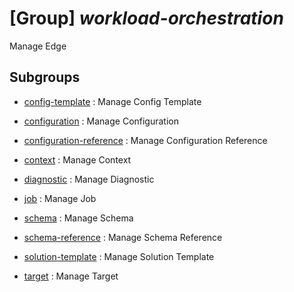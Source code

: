 # [Group] _workload-orchestration_

Manage Edge

## Subgroups

- [config-template](/Commands/workload-orchestration/config-template/readme.md)
: Manage Config Template

- [configuration](/Commands/workload-orchestration/configuration/readme.md)
: Manage Configuration

- [configuration-reference](/Commands/workload-orchestration/configuration-reference/readme.md)
: Manage Configuration Reference

- [context](/Commands/workload-orchestration/context/readme.md)
: Manage Context

- [diagnostic](/Commands/workload-orchestration/diagnostic/readme.md)
: Manage Diagnostic

- [job](/Commands/workload-orchestration/job/readme.md)
: Manage Job

- [schema](/Commands/workload-orchestration/schema/readme.md)
: Manage Schema

- [schema-reference](/Commands/workload-orchestration/schema-reference/readme.md)
: Manage Schema Reference

- [solution-template](/Commands/workload-orchestration/solution-template/readme.md)
: Manage Solution Template

- [target](/Commands/workload-orchestration/target/readme.md)
: Manage Target

